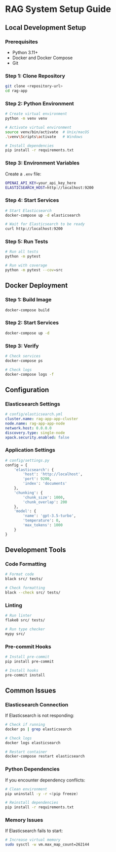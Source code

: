 # RAG System Setup Guide

## Local Development Setup

### Prerequisites
- Python 3.11+
- Docker and Docker Compose
- Git

### Step 1: Clone Repository
```bash
git clone <repository-url>
cd rag-app
```

### Step 2: Python Environment
```bash
# Create virtual environment
python -m venv venv

# Activate virtual environment
source venv/bin/activate  # Unix/macOS
.\venv\Scripts\activate   # Windows

# Install dependencies
pip install -r requirements.txt
```

### Step 3: Environment Variables
Create a `.env` file:
```bash
OPENAI_API_KEY=your_api_key_here
ELASTICSEARCH_HOST=http://localhost:9200
```

### Step 4: Start Services
```bash
# Start Elasticsearch
docker-compose up -d elasticsearch

# Wait for Elasticsearch to be ready
curl http://localhost:9200
```

### Step 5: Run Tests
```bash
# Run all tests
python -m pytest

# Run with coverage
python -m pytest --cov=src
```

## Docker Deployment

### Step 1: Build Image
```bash
docker-compose build
```

### Step 2: Start Services
```bash
docker-compose up -d
```

### Step 3: Verify
```bash
# Check services
docker-compose ps

# Check logs
docker-compose logs -f
```

## Configuration

### Elasticsearch Settings
```yaml
# config/elasticsearch.yml
cluster.name: rag-app-app-cluster
node.name: rag-app-app-node
network.host: 0.0.0.0
discovery.type: single-node
xpack.security.enabled: false
```

### Application Settings
```python
# config/settings.py
config = {
    'elasticsearch': {
        'host': 'http://localhost',
        'port': 9200,
        'index': 'documents'
    },
    'chunking': {
        'chunk_size': 1000,
        'chunk_overlap': 200
    },
    'model': {
        'name': 'gpt-3.5-turbo',
        'temperature': 0,
        'max_tokens': 1000
    }
}
```

## Development Tools

### Code Formatting
```bash
# Format code
black src/ tests/

# Check formatting
black --check src/ tests/
```

### Linting
```bash
# Run linter
flake8 src/ tests/

# Run type checker
mypy src/
```

### Pre-commit Hooks
```bash
# Install pre-commit
pip install pre-commit

# Install hooks
pre-commit install
```

## Common Issues

### Elasticsearch Connection
If Elasticsearch is not responding:
```bash
# Check if running
docker ps | grep elasticsearch

# Check logs
docker logs elasticsearch

# Restart container
docker-compose restart elasticsearch
```

### Python Dependencies
If you encounter dependency conflicts:
```bash
# Clean environment
pip uninstall -y -r <(pip freeze)

# Reinstall dependencies
pip install -r requirements.txt
```

### Memory Issues
If Elasticsearch fails to start:
```bash
# Increase virtual memory
sudo sysctl -w vm.max_map_count=262144
```

